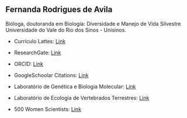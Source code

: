 ## Fernanda Rodrigues de Avila

Bióloga, doutoranda em Biologia: Diversidade e Manejo de Vida Silvestre Universidade do Vale do Rio dos Sinos - Unisinos.


- Currículo Lattes: [Link](http://buscatextual.cnpq.br/buscatextual/visualizacv.do?id=K4869341A1)
- ResearchGate: [Link](https://www.researchgate.net/profile/Fernanda_Rodrigues_De_Avila)
- ORCID: [Link](https://orcid.org/0000-0002-1572-2722)
- GoogleSchoolar Citations: [Link](https://scholar.google.com.br/citations?user=sgL10A8AAAAJ&hl=pt-BR&oi=sra)

- Laboratório de Genética e Biologia Molecular: [Link](https://evoecogenecons.wixsite.com/labbiomol/membros) 
- Laboratório de Ecologia de Vertebrados Terrestres: [Link](https://herpetologiaunisin.wixsite.com/levert/doutorandos) 
- 500 Women Scientists: [Link](https://500womenscientists.org/portugues-nosso-compromisso) 






